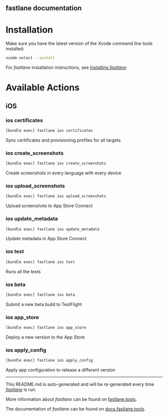 fastlane documentation
----

# Installation

Make sure you have the latest version of the Xcode command line tools installed:

```sh
xcode-select --install
```

For _fastlane_ installation instructions, see [Installing _fastlane_](https://docs.fastlane.tools/#installing-fastlane)

# Available Actions

## iOS

### ios certificates

```sh
[bundle exec] fastlane ios certificates
```

Sync certificates and provisioning profiles for all targets

### ios create_screenshots

```sh
[bundle exec] fastlane ios create_screenshots
```

Create screenshots in every language with every device

### ios upload_screenshots

```sh
[bundle exec] fastlane ios upload_screenshots
```

Upload screenshots to App Store Connect

### ios update_metadata

```sh
[bundle exec] fastlane ios update_metadata
```

Update metadata in App Store Connect

### ios test

```sh
[bundle exec] fastlane ios test
```

Runs all the tests

### ios beta

```sh
[bundle exec] fastlane ios beta
```

Submit a new beta build to TestFlight

### ios app_store

```sh
[bundle exec] fastlane ios app_store
```

Deploy a new version to the App Store

### ios apply_config

```sh
[bundle exec] fastlane ios apply_config
```

Apply app configuration to release a different version

----

This README.md is auto-generated and will be re-generated every time [_fastlane_](https://fastlane.tools) is run.

More information about _fastlane_ can be found on [fastlane.tools](https://fastlane.tools).

The documentation of _fastlane_ can be found on [docs.fastlane.tools](https://docs.fastlane.tools).
